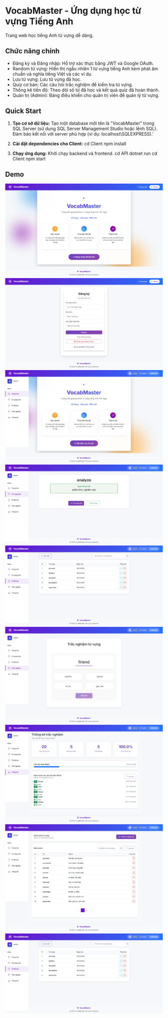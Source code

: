 # VocabMaster - Ứng dụng học từ vựng Tiếng Anh

Trang web học tiếng Anh từ vựng dễ dàng.

## Chức năng chính

- Đăng ký và Đăng nhập: Hỗ trợ xác thực bằng JWT và Google OAuth.
- Random từ vựng: Hiển thị ngẫu nhiên 1 từ vựng tiếng Anh kèm phát âm chuẩn và nghĩa tiếng Việt và các ví dụ.
- Lưu từ vựng: Lưu từ vựng đã học.
- Quiz cơ bản: Các câu hỏi trắc nghiệm để kiểm tra từ vựng.
- Thống kê tiến độ: Theo dõi số từ đã học và kết quả quiz đã hoàn thành.
- Quản trị (Admin): Bảng điều khiển cho quản trị viên để quản lý từ vựng.

## Quick Start

1. **Tạo cơ sở dữ liệu:** Tạo một database mới tên là "VocabMaster" trong SQL Server (sử dụng SQL Server Management Studio hoặc lệnh SQL). Đảm bảo kết nối với server phù hợp (ví dụ: localhost\SQLEXPRESS).'

2. **Cài đặt dependencies cho Client:**
   cd Client
   npm install

3. **Chạy ứng dụng:** Khởi chạy backend và frontend. 
   cd API
   dotnet run
   cd Client
   npm start

## Demo
![alt text](DemoPhoto/image.png)
![alt text](DemoPhoto/image1.png)
![alt text](DemoPhoto/image2.png)
![alt text](DemoPhoto/image3.png)
![alt text](DemoPhoto/image4.png)
![alt text](DemoPhoto/image5.png)
![alt text](DemoPhoto/image6.png)
![alt text](DemoPhoto/image7.png)
![alt text](image-1.png)




